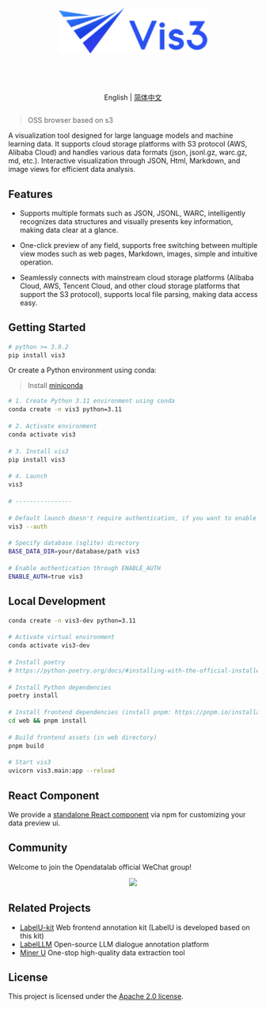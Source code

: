 <div align="center">
  <article style="display: flex; flex-direction: column; align-items: center; justify-content: center;">
    <p align="center"><img width="300" src="./web/app/src/assets/logo.svg" /></p>
    <h1 style="width: 100%; text-align: center;"></h1>
    <p align="center">
        English | <a href="./README_zh-CN.md" >简体中文</a>
    </p>
  </article>
</div>

> OSS browser based on s3

A visualization tool designed for large language models and machine learning data. It supports cloud storage platforms with S3 protocol (AWS, Alibaba Cloud) and handles various data formats (json, jsonl.gz, warc.gz, md, etc.). Interactive visualization through JSON, Html, Markdown, and image views for efficient data analysis.

## Features

- Supports multiple formats such as JSON, JSONL, WARC, intelligently recognizes data structures and visually presents key information, making data clear at a glance.

- One-click preview of any field, supports free switching between multiple view modes such as web pages, Markdown, images, simple and intuitive operation.

- Seamlessly connects with mainstream cloud storage platforms (Alibaba Cloud, AWS, Tencent Cloud, and other cloud storage platforms that support the S3 protocol), supports local file parsing, making data access easy.

## Getting Started

```bash
# python >= 3.9.2
pip install vis3
```

Or create a Python environment using conda:

> Install [miniconda](https://docs.conda.io/en/latest/miniconda.html)

```bash
# 1. Create Python 3.11 environment using conda
conda create -n vis3 python=3.11

# 2. Activate environment
conda activate vis3

# 3. Install vis3
pip install vis3

# 4. Launch
vis3

# ----------------

# Default launch doesn't require authentication, if you want to enable authentication to distinguish users
vis3 --auth

# Specify database (sqlite) directory
BASE_DATA_DIR=your/database/path vis3

# Enable authentication through ENABLE_AUTH
ENABLE_AUTH=true vis3
```

## Local Development

```bash
conda create -n vis3-dev python=3.11

# Activate virtual environment
conda activate vis3-dev

# Install poetry
# https://python-poetry.org/docs/#installing-with-the-official-installer

# Install Python dependencies
poetry install

# Install frontend dependencies (install pnpm: https://pnpm.io/installation)
cd web && pnpm install

# Build frontend assets (in web directory)
pnpm build

# Start vis3
uvicorn vis3.main:app --reload
```

## React Component

We provide a [standalone React component](./web/packages/vis3-kit/) via npm for customizing your data preview ui.

## Community

Welcome to join the Opendatalab official WeChat group!

<p align="center">
<img style="width: 400px" src="https://user-images.githubusercontent.com/25022954/208374419-2dffb701-321a-4091-944d-5d913de79a15.jpg">
</p>

## Related Projects

- [LabelU-kit](https://github.com/opendatalab/labelU-Kit) Web frontend annotation kit (LabelU is developed based on this kit)
- [LabelLLM](https://github.com/opendatalab/LabelLLM) Open-source LLM dialogue annotation platform
- [Miner U](https://github.com/opendatalab/MinerU) One-stop high-quality data extraction tool

## License

This project is licensed under the [Apache 2.0 license](./LICENSE).
